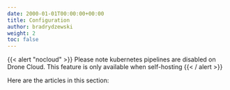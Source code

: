 ```yaml
---
date: 2000-01-01T00:00:00+00:00
title: Configuration
author: bradrydzewski
weight: 2
toc: false
---
```


{{< alert "nocloud" >}}
Please note kubernetes pipelines are disabled on Drone Cloud. This feature is only available when self-hosting
{{< / alert >}}

Here are the articles in this section:
